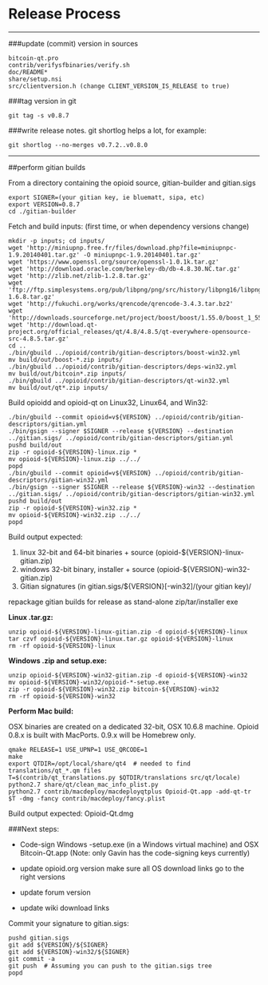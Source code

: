 Release Process
====================

* * *

###update (commit) version in sources


	bitcoin-qt.pro
	contrib/verifysfbinaries/verify.sh
	doc/README*
	share/setup.nsi
	src/clientversion.h (change CLIENT_VERSION_IS_RELEASE to true)

###tag version in git

	git tag -s v0.8.7

###write release notes. git shortlog helps a lot, for example:

	git shortlog --no-merges v0.7.2..v0.8.0

* * *

##perform gitian builds

 From a directory containing the opioid source, gitian-builder and gitian.sigs
  
	export SIGNER=(your gitian key, ie bluematt, sipa, etc)
	export VERSION=0.8.7
	cd ./gitian-builder

 Fetch and build inputs: (first time, or when dependency versions change)

	mkdir -p inputs; cd inputs/
	wget 'http://miniupnp.free.fr/files/download.php?file=miniupnpc-1.9.20140401.tar.gz' -O miniupnpc-1.9.20140401.tar.gz'
	wget 'https://www.openssl.org/source/openssl-1.0.1k.tar.gz'
	wget 'http://download.oracle.com/berkeley-db/db-4.8.30.NC.tar.gz'
	wget 'http://zlib.net/zlib-1.2.8.tar.gz'
	wget 'ftp://ftp.simplesystems.org/pub/libpng/png/src/history/libpng16/libpng-1.6.8.tar.gz'
	wget 'http://fukuchi.org/works/qrencode/qrencode-3.4.3.tar.bz2'
	wget 'http://downloads.sourceforge.net/project/boost/boost/1.55.0/boost_1_55_0.tar.bz2'
	wget 'http://download.qt-project.org/official_releases/qt/4.8/4.8.5/qt-everywhere-opensource-src-4.8.5.tar.gz'
	cd ..
	./bin/gbuild ../opioid/contrib/gitian-descriptors/boost-win32.yml
	mv build/out/boost-*.zip inputs/
	./bin/gbuild ../opioid/contrib/gitian-descriptors/deps-win32.yml
	mv build/out/bitcoin*.zip inputs/
	./bin/gbuild ../opioid/contrib/gitian-descriptors/qt-win32.yml
	mv build/out/qt*.zip inputs/

 Build opioidd and opioid-qt on Linux32, Linux64, and Win32:
  
	./bin/gbuild --commit opioid=v${VERSION} ../opioid/contrib/gitian-descriptors/gitian.yml
	./bin/gsign --signer $SIGNER --release ${VERSION} --destination ../gitian.sigs/ ../opioid/contrib/gitian-descriptors/gitian.yml
	pushd build/out
	zip -r opioid-${VERSION}-linux.zip *
	mv opioid-${VERSION}-linux.zip ../../
	popd
	./bin/gbuild --commit opioid=v${VERSION} ../opioid/contrib/gitian-descriptors/gitian-win32.yml
	./bin/gsign --signer $SIGNER --release ${VERSION}-win32 --destination ../gitian.sigs/ ../opioid/contrib/gitian-descriptors/gitian-win32.yml
	pushd build/out
	zip -r opioid-${VERSION}-win32.zip *
	mv opioid-${VERSION}-win32.zip ../../
	popd

  Build output expected:

  1. linux 32-bit and 64-bit binaries + source (opioid-${VERSION}-linux-gitian.zip)
  2. windows 32-bit binary, installer + source (opioid-${VERSION}-win32-gitian.zip)
  3. Gitian signatures (in gitian.sigs/${VERSION}[-win32]/(your gitian key)/

repackage gitian builds for release as stand-alone zip/tar/installer exe

**Linux .tar.gz:**

	unzip opioid-${VERSION}-linux-gitian.zip -d opioid-${VERSION}-linux
	tar czvf opioid-${VERSION}-linux.tar.gz opioid-${VERSION}-linux
	rm -rf opioid-${VERSION}-linux

**Windows .zip and setup.exe:**

	unzip opioid-${VERSION}-win32-gitian.zip -d opioid-${VERSION}-win32
	mv opioid-${VERSION}-win32/opioid-*-setup.exe .
	zip -r opioid-${VERSION}-win32.zip bitcoin-${VERSION}-win32
	rm -rf opioid-${VERSION}-win32

**Perform Mac build:**

  OSX binaries are created on a dedicated 32-bit, OSX 10.6.8 machine.
  Opioid 0.8.x is built with MacPorts.  0.9.x will be Homebrew only.

	qmake RELEASE=1 USE_UPNP=1 USE_QRCODE=1
	make
	export QTDIR=/opt/local/share/qt4  # needed to find translations/qt_*.qm files
	T=$(contrib/qt_translations.py $QTDIR/translations src/qt/locale)
	python2.7 share/qt/clean_mac_info_plist.py
	python2.7 contrib/macdeploy/macdeployqtplus Opioid-Qt.app -add-qt-tr $T -dmg -fancy contrib/macdeploy/fancy.plist

 Build output expected: Opioid-Qt.dmg

###Next steps:

* Code-sign Windows -setup.exe (in a Windows virtual machine) and
  OSX Bitcoin-Qt.app (Note: only Gavin has the code-signing keys currently)

* update opioid.org version
  make sure all OS download links go to the right versions

* update forum version

* update wiki download links

Commit your signature to gitian.sigs:

	pushd gitian.sigs
	git add ${VERSION}/${SIGNER}
	git add ${VERSION}-win32/${SIGNER}
	git commit -a
	git push  # Assuming you can push to the gitian.sigs tree
	popd

